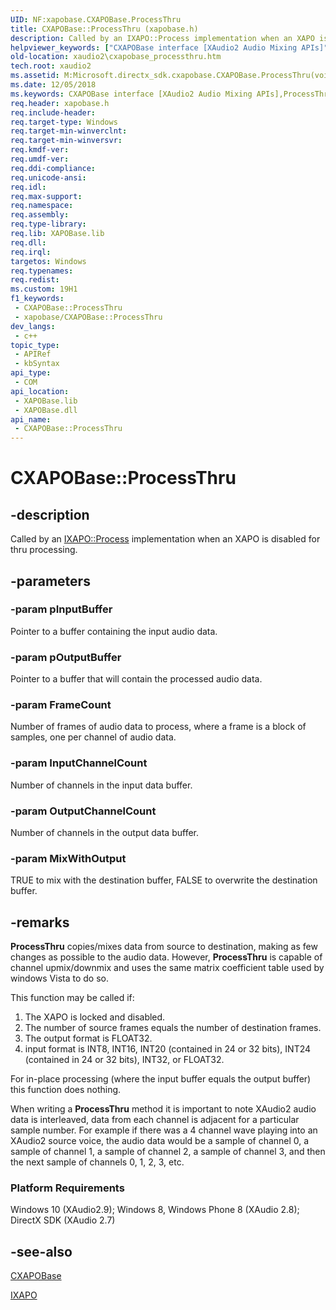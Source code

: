 ```yaml
---
UID: NF:xapobase.CXAPOBase.ProcessThru
title: CXAPOBase::ProcessThru (xapobase.h)
description: Called by an IXAPO::Process implementation when an XAPO is disabled for thru processing.
helpviewer_keywords: ["CXAPOBase interface [XAudio2 Audio Mixing APIs]","ProcessThru method","CXAPOBase.ProcessThru","CXAPOBase::ProcessThru","ProcessThru","ProcessThru method [XAudio2 Audio Mixing APIs]","ProcessThru method [XAudio2 Audio Mixing APIs]","CXAPOBase interface","xapobase/CXAPOBase::ProcessThru","xaudio2.cxapobase_processthru"]
old-location: xaudio2\cxapobase_processthru.htm
tech.root: xaudio2
ms.assetid: M:Microsoft.directx_sdk.cxapobase.CXAPOBase.ProcessThru(void,FLOAT32,UINT32,WORD,WORD,BOOL)
ms.date: 12/05/2018
ms.keywords: CXAPOBase interface [XAudio2 Audio Mixing APIs],ProcessThru method, CXAPOBase.ProcessThru, CXAPOBase::ProcessThru, ProcessThru, ProcessThru method [XAudio2 Audio Mixing APIs], ProcessThru method [XAudio2 Audio Mixing APIs],CXAPOBase interface, xapobase/CXAPOBase::ProcessThru, xaudio2.cxapobase_processthru
req.header: xapobase.h
req.include-header: 
req.target-type: Windows
req.target-min-winverclnt: 
req.target-min-winversvr: 
req.kmdf-ver: 
req.umdf-ver: 
req.ddi-compliance: 
req.unicode-ansi: 
req.idl: 
req.max-support: 
req.namespace: 
req.assembly: 
req.type-library: 
req.lib: XAPOBase.lib
req.dll: 
req.irql: 
targetos: Windows
req.typenames: 
req.redist: 
ms.custom: 19H1
f1_keywords:
 - CXAPOBase::ProcessThru
 - xapobase/CXAPOBase::ProcessThru
dev_langs:
 - c++
topic_type:
 - APIRef
 - kbSyntax
api_type:
 - COM
api_location:
 - XAPOBase.lib
 - XAPOBase.dll
api_name:
 - CXAPOBase::ProcessThru
---
```


# CXAPOBase::ProcessThru


## -description

Called by an <a href="/windows/desktop/api/xapo/nf-xapo-ixapo-process">IXAPO::Process</a> implementation when an XAPO is disabled for thru processing.

## -parameters

### -param pInputBuffer

Pointer to a buffer containing the input audio data.

### -param pOutputBuffer

Pointer to a buffer that will contain the processed audio data.

### -param FrameCount

Number of frames of audio data to process, where a frame is a block of samples, one per channel of audio data.

### -param InputChannelCount

Number of channels in the input data buffer.

### -param OutputChannelCount

Number of channels in the output data buffer.

### -param MixWithOutput

TRUE to mix with the destination buffer, FALSE to overwrite the destination buffer.

## -remarks

<b>ProcessThru</b> copies/mixes data from source to destination, making as few changes as possible to the audio data. However, <b>ProcessThru</b> is capable of channel upmix/downmix and uses the same matrix coefficient table used by windows Vista to do so.



This function may be called if:

<ol>
<li>The XAPO is locked and disabled.

</li>
<li>The number of source frames equals the number of destination frames.

</li>
<li>The output format is FLOAT32.

</li>
<li>input format is INT8, INT16, INT20 (contained in 24 or 32 bits), INT24 (contained in 24 or 32 bits), INT32, or FLOAT32.</li>
</ol>For in-place processing (where the input buffer equals the output buffer) this function does nothing.



When writing a <b>ProcessThru</b> method it is important to note XAudio2 audio data is interleaved, data from each channel is adjacent for a particular sample number. For example if there was a 4 channel wave playing into an XAudio2 source voice, the audio data would be a sample of channel 0, a sample of channel 1, a sample of channel 2, a sample of channel 3, and then the next sample of channels 0, 1, 2, 3, etc.



<h3><a id="Platform_Requirements"></a><a id="platform_requirements"></a><a id="PLATFORM_REQUIREMENTS"></a>Platform Requirements</h3>
Windows 10 (XAudio2.9); Windows 8, Windows Phone 8 (XAudio 2.8); DirectX SDK (XAudio 2.7)

## -see-also

<a href="/windows/desktop/api/xapobase/nl-xapobase-cxapobase">CXAPOBase</a>



<a href="/windows/desktop/api/xapo/nn-xapo-ixapo">IXAPO</a>

